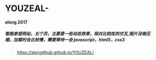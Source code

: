 # YOUZEAL-
#### along 2017
##### 智能家居网站，五个页，主要是一些动态效果，相对比较炫的交互,图片没做压缩，加载时会比较慢，需要等待一会 javascript，html5，css3
>https://alongithub.github.io/YOUZEAL/
